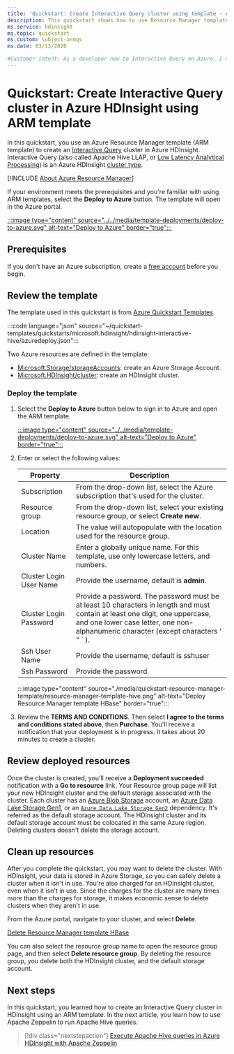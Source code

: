 ```yaml
---
title: 'Quickstart: Create Interactive Query cluster using template - Azure HDInsight'
description: This quickstart shows how to use Resource Manager template to create an Interactive Query cluster in Azure HDInsight.
ms.service: hdinsight
ms.topic: quickstart
ms.custom: subject-armqs
ms.date: 03/13/2020

#Customer intent: As a developer new to Interactive Query on Azure, I need to see how to create an Interactive Query cluster.
---
```


# Quickstart: Create Interactive Query cluster in Azure HDInsight using ARM template

In this quickstart, you use an Azure Resource Manager template (ARM template) to create an [Interactive Query](./apache-interactive-query-get-started.md) cluster in Azure HDInsight. Interactive Query (also called Apache Hive LLAP, or [Low Latency Analytical Processing](https://cwiki.apache.org/confluence/display/Hive/LLAP)) is an Azure HDInsight [cluster type](../hdinsight-hadoop-provision-linux-clusters.md#cluster-type).

[!INCLUDE [About Azure Resource Manager](../../../includes/resource-manager-quickstart-introduction.md)]

If your environment meets the prerequisites and you're familiar with using ARM templates, select the **Deploy to Azure** button. The template will open in the Azure portal.

[:::image type="content" source="../../media/template-deployments/deploy-to-azure.svg" alt-text="Deploy to Azure" border="true":::](https://portal.azure.com/#create/Microsoft.Template/uri/https%3A%2F%2Fraw.githubusercontent.com%2FAzure%2Fazure-quickstart-templates%2Fmaster%2Fquickstarts%2Fmicrosoft.hdinsight%2Fhdinsight-interactive-hive%2Fazuredeploy.json)

## Prerequisites

If you don't have an Azure subscription, create a [free account](https://azure.microsoft.com/free/?WT.mc_id=A261C142F) before you begin.

## Review the template

The template used in this quickstart is from [Azure Quickstart Templates](https://azure.microsoft.com/resources/templates/hdinsight-interactive-hive/).

:::code language="json" source="~/quickstart-templates/quickstarts/microsoft.hdinsight/hdinsight-interactive-hive/azuredeploy.json":::

Two Azure resources are defined in the template:

* [Microsoft.Storage/storageAccounts](/azure/templates/microsoft.storage/storageaccounts): create an Azure Storage Account.
* [Microsoft.HDInsight/cluster](/azure/templates/microsoft.hdinsight/clusters): create an HDInsight cluster.

### Deploy the template

1. Select the **Deploy to Azure** button below to sign in to Azure and open the ARM template.

    [:::image type="content" source="../../media/template-deployments/deploy-to-azure.svg" alt-text="Deploy to Azure" border="true":::](https://portal.azure.com/#create/Microsoft.Template/uri/https%3A%2F%2Fraw.githubusercontent.com%2FAzure%2Fazure-quickstart-templates%2Fmaster%2Fquickstarts%2Fmicrosoft.hdinsight%2Fhdinsight-interactive-hive%2Fazuredeploy.json)

1. Enter or select the following values:

    |Property |Description |
    |---|---|
    |Subscription|From the drop-down list, select the Azure subscription that's used for the cluster.|
    |Resource group|From the drop-down list, select your existing resource group, or select **Create new**.|
    |Location|The value will autopopulate with the location used for the resource group.|
    |Cluster Name|Enter a globally unique name. For this template, use only lowercase letters, and numbers.|
    |Cluster Login User Name|Provide the username, default is **admin**.|
    |Cluster Login Password|Provide a password. The password must be at least 10 characters in length and must contain at least one digit, one uppercase, and one lower case letter, one non-alphanumeric character (except characters ' " ` ). |
    |Ssh User Name|Provide the username, default is sshuser|
    |Ssh Password|Provide the password.|

    :::image type="content" source="./media/quickstart-resource-manager-template/resource-manager-template-hive.png" alt-text="Deploy Resource Manager template HBase" border="true":::

1. Review the **TERMS AND CONDITIONS**. Then select **I agree to the terms and conditions stated above**, then **Purchase**. You'll receive a notification that your deployment is in progress. It takes about 20 minutes to create a cluster.

## Review deployed resources

Once the cluster is created, you'll receive a **Deployment succeeded** notification with a **Go to resource** link. Your Resource group page will list your new HDInsight cluster and the default storage associated with the cluster. Each cluster has an [Azure Blob Storage](../hdinsight-hadoop-use-blob-storage.md) account, an [Azure Data Lake Storage Gen1](../hdinsight-hadoop-use-data-lake-storage-gen1.md), or an  [`Azure Data Lake Storage Gen2`](../hdinsight-hadoop-use-data-lake-storage-gen2.md) dependency. It's referred as the default storage account. The HDInsight cluster and its default storage account must be colocated in the same Azure region. Deleting clusters doesn't delete the storage account.

## Clean up resources

After you complete the quickstart, you may want to delete the cluster. With HDInsight, your data is stored in Azure Storage, so you can safely delete a cluster when it isn't in use. You're also charged for an HDInsight cluster, even when it isn't in use. Since the charges for the cluster are many times more than the charges for storage, it makes economic sense to delete clusters when they aren't in use.

From the Azure portal, navigate to your cluster, and select **Delete**.

[Delete Resource Manager template HBase](./media/quickstart-resource-manager-template/azure-portal-delete-hive.png)

You can also select the resource group name to open the resource group page, and then select **Delete resource group**. By deleting the resource group, you delete both the HDInsight cluster, and the default storage account.

## Next steps

In this quickstart, you learned how to create an Interactive Query cluster in HDInsight using an ARM template. In the next article, you learn how to use Apache Zeppelin to run Apache Hive queries.

> [!div class="nextstepaction"]
> [Execute Apache Hive queries in Azure HDInsight with Apache Zeppelin](./hdinsight-connect-hive-zeppelin.md)
